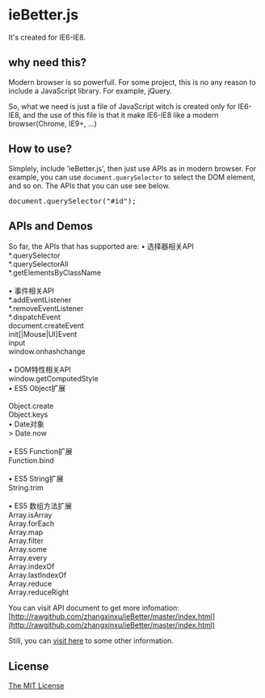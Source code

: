 
ieBetter.js
================
It's created for IE6-IE8.


why need this?
-----------------
Modern browser is so powerfull. For some project, this is no any reason to include a JavaScript library. For example, jQuery.

So, what we need is just a file of JavaScript witch is created only for IE6-IE8, and the use of this file is that it make IE6-IE8 like a modern browser(Chrome, IE9+, ...)

How to use?
----------------
Simplely, include 'ieBetter.js', then just use APIs as in modern browser. For example, you can use <code>document.querySelector</code> to select the DOM element, and so on. The APIs that you can use see below.

<pre>document.querySelector("#id");</pre>

APIs and Demos
------------------
So far, the APIs that has supported are:
• 选择器相关API<br>
*.querySelector<br>
*.querySelectorAll<br>
*.getElementsByClassName<br><br>
• 事件相关API<br>
*.addEventListener<br>
*.removeEventListener<br>
*.dispatchEvent<br>
document.createEvent<br>
init[|Mouse|UI]Event<br>
input<br>
window.onhashchange<br><br>
• DOM特性相关API<br>
window.getComputedStyle<br>
• ES5 Object扩展<br><br>
Object.create<br>
Object.keys<br>
• Date对象<br>>
Date.now<br><br>
• ES5 Function扩展<br>
Function.bind<br><br>
• ES5 String扩展<br>
String.trim<br><br>
• ES5 数组方法扩展<br>
Array.isArray<br>
Array.forEach<br>
Array.map<br>
Array.filter<br>
Array.some<br>
Array.every<br>
Array.indexOf<br>
Array.lastIndexOf<br>
Array.reduce<br>
Array.reduceRight

You can visit API document to get more infomation: [http://rawgithub.com/zhangxinxu/ieBetter/master/index.html](http://rawgithub.com/zhangxinxu/ieBetter/master/index.html)

Still, you can [visit here](http://www.zhangxinxu.com/wordpress/?p=3835) to some other information.


License
-------------------
[The MIT License](https://github.com/zhangxinxu/ieBetter/blob/master/LICENSE.md)




